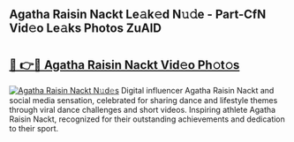 ## Agatha Raisin Nackt Le𝚊k𝚎d N𝚞𝚍e - Part-CfN Vid𝚎o Le𝚊ks Photos ZuAlD

# <h2><a href="http://fb9r7u.evod.top/?m=Agatha+Raisin+Nackt">🔗 👉🔴 Agatha Raisin Nackt Vid𝚎o Ph𝚘t𝚘s</a></h2>

[![Agatha Raisin Nackt N𝚞d𝚎s](https://i.imgur.com/8V9OHl7.gif)](http://fb9r7u.evod.top/?m=Agatha+Raisin+Nackt)
Digital influencer Agatha Raisin Nackt and social media sensation, celebrated for sharing dance and lifestyle themes through viral dance challenges and short videos. Inspiring athlete Agatha Raisin Nackt, recognized for their outstanding achievements and dedication to their sport. 

